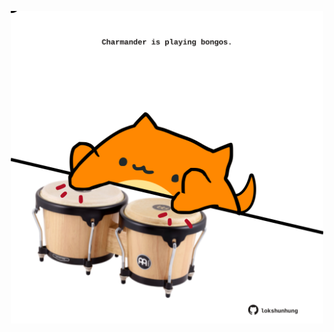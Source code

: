 <!-- built at 26/08/2023, 16:00:57 UTC -->
<p align="center">
  <img width="500" height="500" src="./ReadmeImage.svg">
</p>
